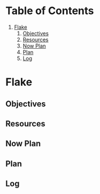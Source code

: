 
# Table of Contents

1.  [Flake](#org657f0c7)
    1.  [Objectives](#orgc05ca10)
    2.  [Resources](#orga82bcce)
    3.  [Now Plan](#org8dc866a)
    4.  [Plan](#orgc249986)
    5.  [Log](#orgd56ecd8)



<a id="org657f0c7"></a>

# Flake


<a id="orgc05ca10"></a>

## Objectives


<a id="orga82bcce"></a>

## Resources


<a id="org8dc866a"></a>

## Now Plan


<a id="orgc249986"></a>

## Plan


<a id="orgd56ecd8"></a>

## Log

